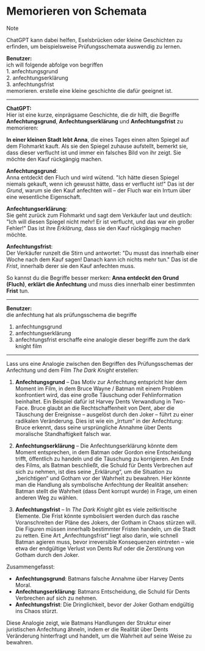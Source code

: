 # Memorieren von Schemata
> [!Note]
> ChatGPT kann dabei helfen, Eselsbrücken oder kleine Geschichten zu erfinden, um beispielsweise Prüfungsschemata auswendig zu lernen.

**Benutzer:**\
ich will folgende abfolge von begriffen\
1\. anfechtungsgrund\
2\. anfechtungserklärung\
3\. anfechtungsfrist\
memorieren. erstelle eine kleine geschichte die dafür geeignet ist.

---

**ChatGPT:**\
Hier ist eine kurze, einprägsame Geschichte, die dir hilft, die Begriffe **Anfechtungsgrund**, **Anfechtungserklärung** und **Anfechtungsfrist** zu memorieren:

**In einer kleinen Stadt lebt Anna**, die eines Tages einen alten Spiegel auf dem Flohmarkt kauft. Als sie den Spiegel zuhause aufstellt, bemerkt sie, dass dieser verflucht ist und immer ein falsches Bild von ihr zeigt. Sie möchte den Kauf rückgängig machen.

**Anfechtungsgrund**:  
Anna entdeckt den Fluch und wird wütend. "Ich hätte diesen Spiegel niemals gekauft, wenn ich gewusst hätte, dass er verflucht ist!" Das ist der *Grund*, warum sie den Kauf anfechten will – der Fluch war ein Irrtum über eine wesentliche Eigenschaft.

**Anfechtungserklärung**:  
Sie geht zurück zum Flohmarkt und sagt dem Verkäufer laut und deutlich: "Ich will diesen Spiegel nicht mehr! Er ist verflucht, und das war ein großer Fehler!" Das ist ihre *Erklärung*, dass sie den Kauf rückgängig machen möchte.

**Anfechtungsfrist**:  
Der Verkäufer runzelt die Stirn und antwortet: "Du musst das innerhalb einer Woche nach dem Kauf sagen! Danach kann ich nichts mehr tun." Das ist die *Frist*, innerhalb derer sie den Kauf anfechten muss.

So kannst du die Begriffe besser merken: **Anna entdeckt den Grund (Fluch)**, **erklärt die Anfechtung** und muss dies innerhalb einer bestimmten **Frist** tun.

---

**Benutzer:**\
die anfechtung hat als prüfungsschema die begriffe
1. anfechtungsgrund
2. anfechtungserklärung
3. anfechtungsfrist
erschaffe eine analogie dieser begriffe zum the dark knight film

---

Lass uns eine Analogie zwischen den Begriffen des Prüfungsschemas der Anfechtung und dem Film *The Dark Knight* erstellen:

1. **Anfechtungsgrund** – Das Motiv zur Anfechtung entspricht hier dem Moment im Film, in dem Bruce Wayne / Batman mit einem Problem konfrontiert wird, das eine große Täuschung oder Fehlinformation beinhaltet. Ein Beispiel dafür ist Harvey Dents Verwandlung in Two-Face. Bruce glaubt an die Rechtschaffenheit von Dent, aber die Täuschung der Ereignisse – ausgelöst durch den Joker – führt zu einer radikalen Veränderung. Dies ist wie ein „Irrtum“ in der Anfechtung: Bruce erkennt, dass seine ursprüngliche Annahme über Dents moralische Standhaftigkeit falsch war.

2. **Anfechtungserklärung** – Die Anfechtungserklärung könnte dem Moment entsprechen, in dem Batman oder Gordon eine Entscheidung trifft, öffentlich zu handeln und die Täuschung zu korrigieren. Am Ende des Films, als Batman beschließt, die Schuld für Dents Verbrechen auf sich zu nehmen, ist dies seine „Erklärung“, um die Situation zu „berichtigen“ und Gotham vor der Wahrheit zu bewahren. Hier könnte man die Handlung als symbolische Anfechtung der Realität ansehen: Batman stellt die Wahrheit (dass Dent korrupt wurde) in Frage, um einen anderen Weg zu wählen.

3. **Anfechtungsfrist** – In *The Dark Knight* gibt es viele zeitkritische Elemente. Die Frist könnte symbolisiert werden durch das rasche Voranschreiten der Pläne des Jokers, der Gotham in Chaos stürzen will. Die Figuren müssen innerhalb bestimmter Fristen handeln, um die Stadt zu retten. Eine Art „Anfechtungsfrist“ liegt also darin, wie schnell Batman agieren muss, bevor irreversible Konsequenzen eintreten – wie etwa der endgültige Verlust von Dents Ruf oder die Zerstörung von Gotham durch den Joker.

Zusammengefasst:

- **Anfechtungsgrund**: Batmans falsche Annahme über Harvey Dents Moral.
- **Anfechtungserklärung**: Batmans Entscheidung, die Schuld für Dents Verbrechen auf sich zu nehmen.
- **Anfechtungsfrist**: Die Dringlichkeit, bevor der Joker Gotham endgültig ins Chaos stürzt. 

Diese Analogie zeigt, wie Batmans Handlungen der Struktur einer juristischen Anfechtung ähneln, indem er die Realität über Dents Veränderung hinterfragt und handelt, um die Wahrheit auf seine Weise zu bewahren.
